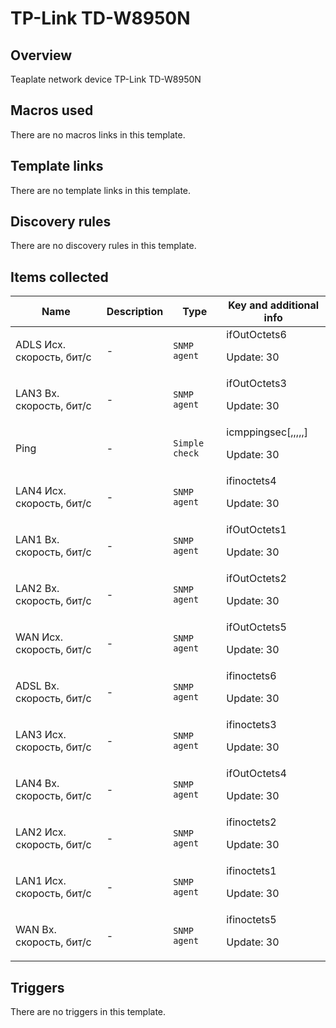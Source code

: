 # TP-Link TD-W8950N

## Overview

Teaplate network device TP-Link TD-W8950N



## Macros used

There are no macros links in this template.

## Template links

There are no template links in this template.

## Discovery rules

There are no discovery rules in this template.

## Items collected

|Name|Description|Type|Key and additional info|
|----|-----------|----|----|
|ADLS Исх. скорость, бит/c|<p>-</p>|`SNMP agent`|ifOutOctets6<p>Update: 30</p>|
|LAN3 Вх. скорость, бит/c|<p>-</p>|`SNMP agent`|ifOutOctets3<p>Update: 30</p>|
|Ping|<p>-</p>|`Simple check`|icmppingsec[,,,,,]<p>Update: 30</p>|
|LAN4 Исх. скорость, бит/c|<p>-</p>|`SNMP agent`|ifinoctets4<p>Update: 30</p>|
|LAN1 Вх. скорость, бит/c|<p>-</p>|`SNMP agent`|ifOutOctets1<p>Update: 30</p>|
|LAN2 Вх. скорость, бит/c|<p>-</p>|`SNMP agent`|ifOutOctets2<p>Update: 30</p>|
|WAN Исх. скорость, бит/c|<p>-</p>|`SNMP agent`|ifOutOctets5<p>Update: 30</p>|
|ADSL Вх. скорость, бит/с|<p>-</p>|`SNMP agent`|ifinoctets6<p>Update: 30</p>|
|LAN3 Исх. скорость, бит/c|<p>-</p>|`SNMP agent`|ifinoctets3<p>Update: 30</p>|
|LAN4 Вх. скорость, бит/c|<p>-</p>|`SNMP agent`|ifOutOctets4<p>Update: 30</p>|
|LAN2 Исх. скорость, бит/с|<p>-</p>|`SNMP agent`|ifinoctets2<p>Update: 30</p>|
|LAN1 Исх. скорость, бит/c|<p>-</p>|`SNMP agent`|ifinoctets1<p>Update: 30</p>|
|WAN Вх. скорость, бит/c|<p>-</p>|`SNMP agent`|ifinoctets5<p>Update: 30</p>|
## Triggers

There are no triggers in this template.

